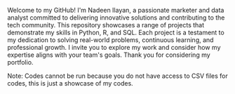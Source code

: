 Welcome to my GitHub! I'm Nadeen Ilayan, a passionate marketer and data analyst committed to delivering innovative solutions and contributing to the tech community. This repository showcases a range of projects that demonstrate my skills in Python, R, and SQL. Each project is a testament to my dedication to solving real-world problems, continuous learning, and professional growth. I invite you to explore my work and consider how my expertise aligns with your team's goals. Thank you for considering my portfolio.

Note: Codes cannot be run because you do not have access to CSV files for codes, this is just a showcase of my codes. 

